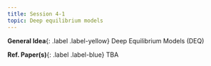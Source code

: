 ```yaml
---
title: Session 4-1
topic: Deep equilibrium models
---
```




**General Idea**{: .label .label-yellow}
Deep Equilibrium Models (DEQ)

**Ref. Paper(s)**{: .label .label-blue}
TBA
